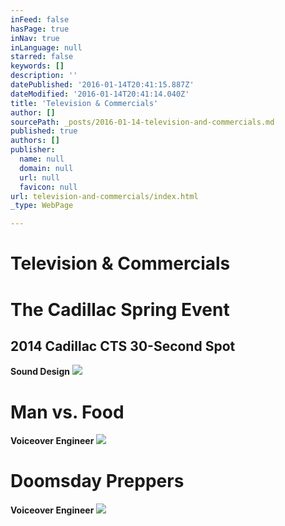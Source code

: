 ```yaml
---
inFeed: false
hasPage: true
inNav: true
inLanguage: null
starred: false
keywords: []
description: ''
datePublished: '2016-01-14T20:41:15.887Z'
dateModified: '2016-01-14T20:41:14.040Z'
title: 'Television & Commercials'
author: []
sourcePath: _posts/2016-01-14-television-and-commercials.md
published: true
authors: []
publisher:
  name: null
  domain: null
  url: null
  favicon: null
url: television-and-commercials/index.html
_type: WebPage

---
```

# Television & Commercials

# The Cadillac Spring Event

## 2014 Cadillac CTS 30-Second Spot

**Sound Design**
![](https://the-grid-user-content.s3-us-west-2.amazonaws.com/3626cc94-226c-43a5-871a-2e03590e706e.png)

# Man vs. Food

**Voiceover Engineer**
![](https://the-grid-user-content.s3-us-west-2.amazonaws.com/4ca28eed-d547-45d5-9c44-8001add1c1c7.jpg)

# Doomsday Preppers

**Voiceover Engineer**
![](https://the-grid-user-content.s3-us-west-2.amazonaws.com/929b3744-e8b1-4cc8-b37b-cfd67214f0cb.jpg)